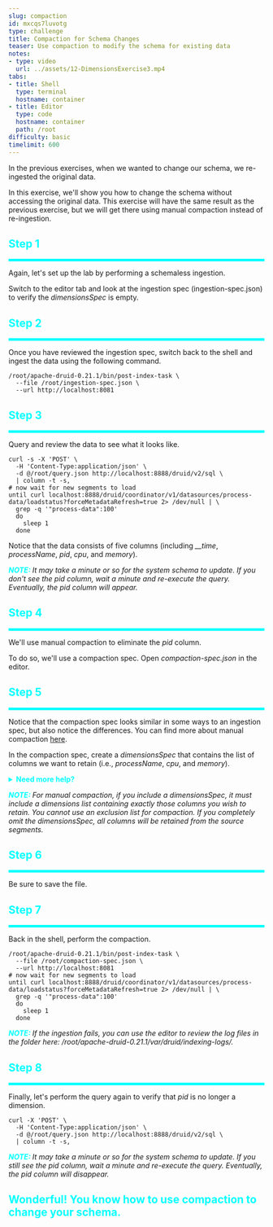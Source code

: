 ```yaml
---
slug: compaction
id: mxcqs7luvotg
type: challenge
title: Compaction for Schema Changes
teaser: Use compaction to modify the schema for existing data
notes:
- type: video
  url: ../assets/12-DimensionsExercise3.mp4
tabs:
- title: Shell
  type: terminal
  hostname: container
- title: Editor
  type: code
  hostname: container
  path: /root
difficulty: basic
timelimit: 600
---
```


In the previous exercises, when we wanted to change our schema, we re-ingested the original data.

In this exercise, we'll show you how to change the schema without accessing the original data.
This exercise will have the same result as the previous exercise, but we will get there using manual compaction instead of re-ingestion.

<h2 style="color:cyan">Step 1</h2><hr style="color:cyan;background-color:cyan;height:5px">

Again, let's set up the lab by performing a schemaless ingestion.

Switch to the editor tab and look at the ingestion spec (ingestion-spec.json) to verify the _dimensionsSpec_ is empty.

<h2 style="color:cyan">Step 2</h2><hr style="color:cyan;background-color:cyan;height:5px">

Once you have reviewed the ingestion spec, switch back to the shell and ingest the data using the following command.

```
/root/apache-druid-0.21.1/bin/post-index-task \
  --file /root/ingestion-spec.json \
  --url http://localhost:8081
```

<h2 style="color:cyan">Step 3</h2><hr style="color:cyan;background-color:cyan;height:5px">

Query and review the data to see what it looks like.

```
curl -s -X 'POST' \
  -H 'Content-Type:application/json' \
  -d @/root/query.json http://localhost:8888/druid/v2/sql \
  | column -t -s,
# now wait for new segments to load
until curl localhost:8888/druid/coordinator/v1/datasources/process-data/loadstatus?forceMetadataRefresh=true 2> /dev/null | \
  grep -q '"process-data":100'
  do
    sleep 1
  done
```

Notice that the data consists of five columns (including <i>__time</i>, _processName_, _pid_, _cpu_, and _memory_).

<p><span style="color:cyan"><strong><em>NOTE: </em></strong></span><i>It may take a minute or so for the system schema to update.
If you don't see the pid column, wait a minute and re-execute the query. Eventually, the pid column will appear.
</i></p>

<h2 style="color:cyan">Step 4</h2><hr style="color:cyan;background-color:cyan;height:5px">

We'll use manual compaction to eliminate the _pid_ column.

To do so, we'll use a compaction spec.
Open _compaction-spec.json_ in the editor.

<h2 style="color:cyan">Step 5</h2><hr style="color:cyan;background-color:cyan;height:5px">

Notice that the compaction spec looks similar in some ways to an ingestion spec, but also notice the differences.
You can find more about manual compaction [here](https://druid.apache.org/docs/latest/ingestion/compaction.html#setting-up-manual-compaction).

In the compaction spec, create a _dimensionsSpec_ that contains the list of columns we want to retain (i.e., _processName_, _cpu_, and _memory_).

<details>
  <summary style="color:cyan"><b>Need more help?</b></summary>
<hr style="color:cyan">
Here's what your <i>dimensionsSpec</i> should look like:
<pre><code>"dimensionsSpec": {
    "dimensions": [
        "processName",
        "cpu",
        "memory"
    ]
}</code></pre>
<hr style="color:cyan">
</details>

<p><span style="color:cyan"><strong><em>NOTE: </em></strong></span><i>For manual compaction, if you include a dimensionsSpec, it must include a dimensions list containing exactly those columns you wish to retain. You cannot use an exclusion list for compaction. If you completely omit the dimensionsSpec, all columns will be retained from the source segments.
</i></p>


<h2 style="color:cyan">Step 6</h2><hr style="color:cyan;background-color:cyan;height:5px">

Be sure to save the file.

<h2 style="color:cyan">Step 7</h2><hr style="color:cyan;background-color:cyan;height:5px">

Back in the shell, perform the compaction.


```
/root/apache-druid-0.21.1/bin/post-index-task \
  --file /root/compaction-spec.json \
  --url http://localhost:8081
# now wait for new segments to load
until curl localhost:8888/druid/coordinator/v1/datasources/process-data/loadstatus?forceMetadataRefresh=true 2> /dev/null | \
  grep -q '"process-data":100'
  do
    sleep 1
  done
```

<p><span style="color:cyan"><strong><em>NOTE: </em></strong></span><i>If the ingestion fails, you can use the editor to review the log files in the folder here: /root/apache-druid-0.21.1/var/druid/indexing-logs/.
</i></p>

<h2 style="color:cyan">Step 8</h2><hr style="color:cyan;background-color:cyan;height:5px">

Finally, let's perform the query again to verify that _pid_ is no longer a dimension.

```
curl -X 'POST' \
  -H 'Content-Type:application/json' \
  -d @/root/query.json http://localhost:8888/druid/v2/sql \
  | column -t -s,
```

<p><span style="color:cyan"><strong><em>NOTE: </em></strong></span><i>It may take a minute or so for the system schema to update.
If you still see the pid column, wait a minute and re-execute the query. Eventually, the pid column will disappear.
</i></p>

<h2 style="color:cyan">Wonderful! You know how to use compaction to change your schema.</h2>
